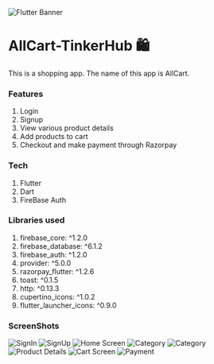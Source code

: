 ![Flutter Banner](http://engineering.letsnurture.com/wp-content/uploads/2018/07/flutter.png)
# AllCart-TinkerHub 🛍️
This is a shopping app. The name of this app is AllCart. 
### Features
  1. Login
  2. Signup
  3. View various product details
  4. Add products to cart
  5. Checkout and make payment through Razorpay
### Tech
  1. Flutter 
  2. Dart
  3. FireBase Auth
### Libraries used
  1. firebase_core: ^1.2.0
  2. firebase_database: ^6.1.2
  3. firebase_auth: ^1.2.0
  4. provider: ^5.0.0
  5. razorpay_flutter: ^1.2.6
  6. toast: ^0.1.5
  7. http: ^0.13.3
  8. cupertino_icons: ^1.0.2
  9. flutter_launcher_icons: ^0.9.0
### ScreenShots 

![SignIn](/ScreenShots/Login.jpeg)
![SignUp](/ScreenShots/SignUp.jpeg)
![Home Screen](/ScreenShots/Home.jpeg)
![Category](/ScreenShots/Categories.jpeg)
![Category](/ScreenShots/Categories_2.jpeg)
![Product Details](/ScreenShots/Product_Details.jpeg)
![Cart Screen](/ScreenShots/CartScreen.jpeg)
![Payment](/ScreenShots/Razorpay.jpeg)
